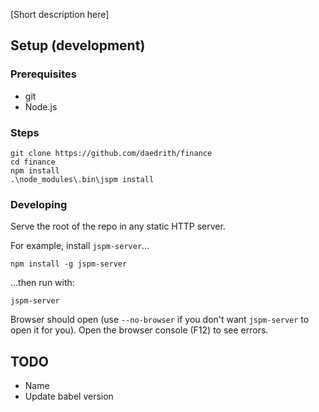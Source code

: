 [Short description here]

Setup (development)
-------------------

### Prerequisites

- git
- Node.js

### Steps

    git clone https://github.com/daedrith/finance
    cd finance
    npm install
    .\node_modules\.bin\jspm install
    
### Developing

Serve the root of the repo in any static HTTP server.

For example, install `jspm-server`...

    npm install -g jspm-server

...then run with:
    
    jspm-server
    
Browser should open (use `--no-browser` if you don't want `jspm-server` to open it for you). Open the browser console (F12) to see errors.

TODO
----

- Name
- Update babel version